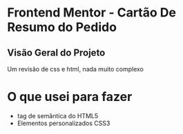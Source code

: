# Frontend Mentor  - Cartão De Resumo do Pedido

## Visão Geral do Projeto

<p> Um revisão de css e html, nada muito complexo </p>

# O que usei para fazer

- tag de semântica do HTML5 
- Elementos personalizados CSS3

